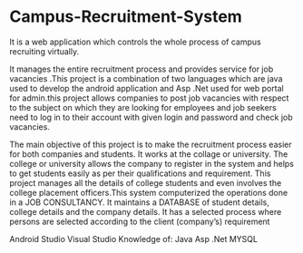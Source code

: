 # Campus-Recruitment-System
It is a web application which controls the whole process of campus recruiting virtually.

It manages the entire recruitment process and provides service for job vacancies .This project is a combination of two languages which are java used to develop the android application and Asp .Net used for web portal for admin.this project allows companies to post job vacancies with respect to the subject on which they are looking for employees and job seekers need to log in to their account with given login and password and check job vacancies.

The main objective of this project is to make the recruitment process easier for both companies and students.
It works at the collage or university.
The college or university allows the company to register in the system and helps to get students easily as per their qualifications and requirement.
This project manages all the details of college students and even involves the college placement officers.This system computerized the operations done in a JOB CONSULTANCY.
It maintains a DATABASE of student details, college details and the company details.
It has a selected process where persons are selected according to the client (company’s) requirement

Android Studio
Visual Studio
Knowledge of:
              Java
              Asp .Net
              MYSQL 
